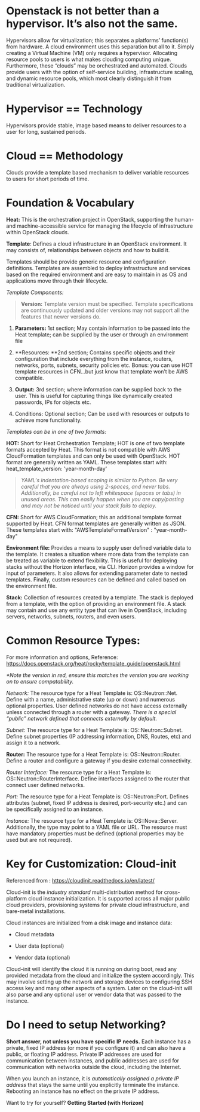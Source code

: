 Openstack is not better than a hypervisor. It’s also not the same.
==================================================================

Hypervisors allow for virtualization; this separates a platforms’ function(s)
from hardware. A cloud environment uses this separation but all to it. Simply
creating a Virtual Machine (VM) only requires a hypervisor. Allocating resource
pools to users is what makes clouding computing unique. Furthermore, these
“clouds” may be orchestrated and automated. Clouds provide users with the option
of self-service building, infrastructure scaling, and dynamic resource pools,
which most clearly distinguish it from traditional virtualization.

Hypervisor == Technology
========================

Hypervisors provide stable, image based means to deliver resources to a user for
long, sustained periods.

Cloud == Methodology
====================

Clouds provide a template based mechanism to deliver variable resources to users
for short periods of time.

Foundation & Vocabulary
=======================

**Heat:** This is the orchestration project in OpenStack, supporting the human-
and machine-accessible service for managing the lifecycle of infrastructure
within OpenStack clouds.

**Template**: Defines a cloud infrastructure in an OpenStack environment. It may
consists of, relationships between objects and how to build it.

Templates should be provide generic resource and configuration definitions.
Templates are assembled to deploy infrastructure and services based on the
required environment and are easy to maintain in as OS and applications move
through their lifecycle.

*Template Components:*

>   **Version:** Template version must be specified. Template specifications are
>   continuously updated and older versions may not support all the features
>   that newer versions do.

1.  **Parameters:** 1st section; May contain information to be passed into the
    Heat template; can be supplied by the user or through an environment file

2.  **Resources: **2nd section; Contains specific objects and their
    configuration that include everything from the instance, routers, networks,
    ports, subnets, security policies etc. Bonus: you can use HOT template
    resources in CFN…but just know that template won’t be AWS compatible.

3.  **Output:** 3rd section; where information can be supplied back to the user.
    This is useful for capturing things like dynamically created passwords, IPs
    for objects etc.

4.  Conditions: Optional section; Can be used with resources or outputs to
    achieve more functionality.

*Templates can be in one of two formats:*

**HOT:** Short for Heat Orchestration Template; HOT is one of two template
formats accepted by Heat. This format is not compatible with AWS CloudFormation
templates and can only be used with OpenStack. HOT format are generally written
as YAML. These templates start with: heat_template_version: 'year-month-day'

>   *YAML's indentation-based scoping is similar to Python. Be very careful that
>   you are always using 2-spaces, and never tabs. Additionally, be careful not
>   to left whitespace (spaces or tabs) in unused areas. This can easily happen
>   when you are copy/pasting and may not be noticed until your stack fails to
>   deploy.*

**CFN:** Short for AWS CloudFormation; this an additional template format
supported by Heat. CFN format templates are generally written as JSON. These
templates start with: "AWSTemplateFormatVersion" : "year-month-day"

**Environment file:** Provides a means to supply user defined variable data to
the template. It creates a situation where more data from the template can be
treated as variable to extend flexibility. This is useful for deploying stacks
without the Horizon interface, via CLI. Horizon provides a window for input of
parameters. It also allows for extending parameter date to nested templates.
Finally, custom resources can be defined and called based on the environment
file.

**Stack:** Collection of resources created by a template. The stack is deployed
from a template, with the option of providing an environment file. A stack may
contain and use any entity type that can live in OpenStack, including servers,
networks, subnets, routers, and even users.

Common Resource Types:
======================

For more information and options, Reference:
<https://docs.openstack.org/heat/rocky/template_guide/openstack.html>

*\*Note the version in red, ensure this matches the version you are working on
to ensure compatability.*

*Network:* The resource type for a Heat Template is: OS::Neutron::Net. Define
with a name, administrative state (up or down) and numerous optional properties.
User defined networks do not have access externally unless connected through a
router with a gateway. *There is a special “public” network defined that
connects externally by default.*

*Subnet:* The resource type for a Heat Template is: OS::Neutron::Subnet. Define
subnet properties (IP addressing information, DNS, Routes, etc) and assign it to
a network.

**Router:** The resource type for a Heat Template is: OS::Neutron::Router.
Define a router and configure a gateway if you desire external connectivity.

*Router Interface:* The resource type for a Heat Template is:
OS::Neutron::RouterInterface. Define interfaces assigned to the router that
connect user defined networks.

*Port:* The resource type for a Heat Template is: OS::Neutron::Port. Defines
attributes (subnet, fixed IP address is desired, port-security etc.) and can be
specifically assigned to an instance.

*Instance:* The resource type for a Heat Template is: OS::Nova::Server.
Additionally, the type may point to a YAML file or URL. The resource must have
mandatory properties must be defined (optional properties may be used but are
not required).

Key for Customization: Cloud-init
=================================

Referenced from : <https://cloudinit.readthedocs.io/en/latest/>

Cloud-init is the *industry standard* multi-distribution method for
cross-platform cloud instance initialization. It is supported across all major
public cloud providers, provisioning systems for private cloud infrastructure,
and bare-metal installations.

Cloud instances are initialized from a disk image and instance data:

-   Cloud metadata

-   User data (optional)

-   Vendor data (optional)

Cloud-init will identify the cloud it is running on during boot, read any
provided metadata from the cloud and initialize the system accordingly. This may
involve setting up the network and storage devices to configuring SSH access key
and many other aspects of a system. Later on the cloud-init will also parse and
any optional user or vendor data that was passed to the instance.

Do I need to setup Networking?
==============================

**Short answer, not unless you have specific IP needs.** Each instance has a
private, fixed IP address (or more if you configure it) and can also have a
public, or floating IP address. Private IP addresses are used for communication
between instances, and public addresses are used for communication with networks
outside the cloud, including the Internet.

When you launch an instance, it is *automatically assigned a private IP address*
that stays the same until you explicitly terminate the instance. Rebooting an
instance has no effect on the private IP address.

Want to try for yourself? **Getting Started (with Horizon)**
